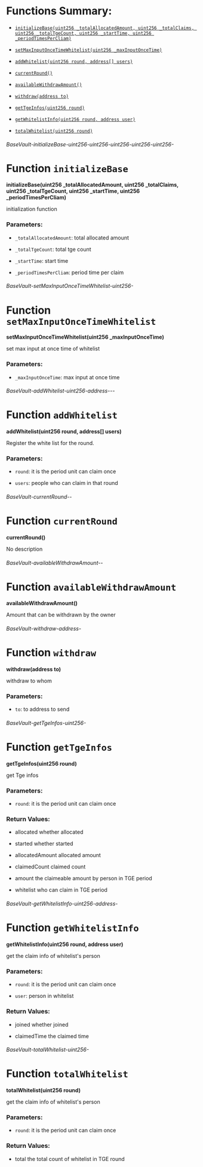 # Functions Summary:

- [`initializeBase(uint256 _totalAllocatedAmount, uint256 _totalClaims, uint256 _totalTgeCount, uint256 _startTime, uint256 _periodTimesPerCliam)`](#BaseVault-initializeBase-uint256-uint256-uint256-uint256-uint256-)

- [`setMaxInputOnceTimeWhitelist(uint256 _maxInputOnceTime)`](#BaseVault-setMaxInputOnceTimeWhitelist-uint256-)

- [`addWhitelist(uint256 round, address[] users)`](#BaseVault-addWhitelist-uint256-address---)

- [`currentRound()`](#BaseVault-currentRound--)

- [`availableWithdrawAmount()`](#BaseVault-availableWithdrawAmount--)

- [`withdraw(address to)`](#BaseVault-withdraw-address-)

- [`getTgeInfos(uint256 round)`](#BaseVault-getTgeInfos-uint256-)

- [`getWhitelistInfo(uint256 round, address user)`](#BaseVault-getWhitelistInfo-uint256-address-)

- [`totalWhitelist(uint256 round)`](#BaseVault-totalWhitelist-uint256-)

###### *BaseVault-initializeBase-uint256-uint256-uint256-uint256-uint256-*

# Function `initializeBase`

**initializeBase(uint256 _totalAllocatedAmount, uint256 _totalClaims, uint256 _totalTgeCount, uint256 _startTime, uint256 _periodTimesPerCliam)**

initialization function

### Parameters:

- `_totalAllocatedAmount`: total allocated amount

- `_totalTgeCount`:   total tge count

- `_startTime`: start time

- `_periodTimesPerCliam`: period time per claim

###### *BaseVault-setMaxInputOnceTimeWhitelist-uint256-*

# Function `setMaxInputOnceTimeWhitelist`

**setMaxInputOnceTimeWhitelist(uint256 _maxInputOnceTime)**

set max input at once time of whitelist

### Parameters:

- `_maxInputOnceTime`:  max input at once time

###### *BaseVault-addWhitelist-uint256-address---*

# Function `addWhitelist`

**addWhitelist(uint256 round, address[] users)**

Register the white list for the round.

### Parameters:

- `round`:  it is the period unit can claim once

- `users`: people who can claim in that round

###### *BaseVault-currentRound--*

# Function `currentRound`

**currentRound()**

No description

###### *BaseVault-availableWithdrawAmount--*

# Function `availableWithdrawAmount`

**availableWithdrawAmount()**

Amount that can be withdrawn by the owner

###### *BaseVault-withdraw-address-*

# Function `withdraw`

**withdraw(address to)**

withdraw to whom

### Parameters:

- `to`: to address to send

###### *BaseVault-getTgeInfos-uint256-*

# Function `getTgeInfos`

**getTgeInfos(uint256 round)**

get Tge infos

### Parameters:

- `round`:  it is the period unit can claim once

### Return Values:

- allocated whether allocated

- started whether started

- allocatedAmount allocated amount

- claimedCount claimed  count

- amount the claimeable amount by person in TGE period

- whitelist who can claim in TGE period

###### *BaseVault-getWhitelistInfo-uint256-address-*

# Function `getWhitelistInfo`

**getWhitelistInfo(uint256 round, address user)**

get the claim info of whitelist's person

### Parameters:

- `round`:  it is the period unit can claim once

- `user`: person in whitelist

### Return Values:

- joined whether joined

- claimedTime the claimed time

###### *BaseVault-totalWhitelist-uint256-*

# Function `totalWhitelist`

**totalWhitelist(uint256 round)**

get the claim info of whitelist's person

### Parameters:

- `round`:  it is the period unit can claim once

### Return Values:

- total the total count of whitelist in TGE round
